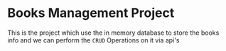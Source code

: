 # Books Management Project 

This is the project which use the in memory database to store the books info and we can perform the `CRUD` Operations on it via api's 

